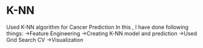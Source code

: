 # K-NN
Used K-NN algorithm for Cancer Prediction
In this , I have done following things:
->Feature Engineering
->Creating K-NN model and prediction
->Used Grid Search CV
->Visualization
